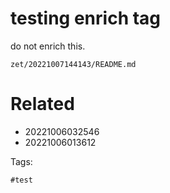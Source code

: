 # testing enrich tag

do not enrich this.

` zet/20221007144143/README.md `

# Related

- 20221006032546
- 20221006013612

Tags:

    #test 
